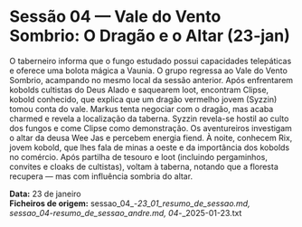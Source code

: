 # Sessão 04 — Vale do Vento Sombrio: O Dragão e o Altar (23-jan)

O taberneiro informa que o fungo estudado possui capacidades telepáticas e oferece uma bolota mágica a Vaunia. O grupo regressa ao Vale do Vento Sombrio, acampando no mesmo local da sessão anterior. Após enfrentarem kobolds cultistas do Deus Alado e saquearem loot, encontram Clipse, kobold conhecido, que explica que um dragão vermelho jovem (Syzzin) tomou conta do vale. Markus tenta negociar com o dragão, mas acaba charmed e revela a localização da taberna. Syzzin revela-se hostil ao culto dos fungos e come Clipse como demonstração. Os aventureiros investigam o altar da deusa Wee Jas e percebem energia fiend. À noite, conhecem Rix, jovem kobold, que lhes fala de minas a oeste e da importância dos kobolds no comércio. Após partilha de tesouro e loot (incluindo pergaminhos, convites e cloaks de cultistas), voltam à taberna, notando que a floresta recupera — mas com influência sombria do altar.

**Data:** 23 de janeiro  
**Ficheiros de origem:** sessao_04_-_23_01_resumo_de_sessao.md, sessao_04_-_resumo_de_sessao_andre.md, 04_-_2025-01-23.txt  
